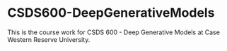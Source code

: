 # CSDS600-DeepGenerativeModels

This is the course work for CSDS 600 - Deep Generative Models at Case Western Reserve University.

